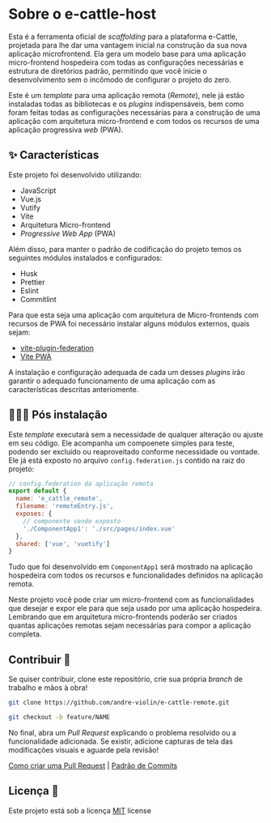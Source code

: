 # Sobre o e-cattle-host

Esta é a ferramenta oficial de *scaffolding* para a plataforma e-Cattle, projetada para lhe dar uma vantagem inicial na construção da sua nova aplicação microfrontend. Ela gera um modelo base para uma aplicação micro-frontend hospedeira com todas as configurações necessárias e estrutura de diretórios padrão, permitindo que você inicie o desenvolvimento sem o incômodo de configurar o projeto do zero.

Este é um *template* para uma aplicação remota (*Remote*), nele já estão instaladas todas as bibliotecas e os *plugins* indispensáveis, bem como foram feitas todas as configurações necessárias para a construção de uma aplicação com arquitetura micro-frontend e com todos os recursos de uma aplicação progressiva *web* (PWA). 

## ✨ Características

Este projeto foi desenvolvido utilizando:
- JavaScript
- Vue.js
- Vutify
- Vite
- Arquitetura Micro-frontend
- *Progressive Web App* (PWA)

Além disso, para manter o padrão de codificação do projeto temos os seguintes módulos instalados e configurados:
- Husk
- Prettier
- Eslint
- Commitlint

Para que esta seja uma aplicação com arquitetura de Micro-frontends com recursos de PWA foi necessário instalar alguns módulos externos, quais sejam:
- [vite-plugin-federation](https://github.com/originjs/vite-plugin-federation)
- [Vite PWA](https://vite-pwa-org.netlify.app/)

A instalação e configuração adequada de cada um desses *plugins* irão garantir o adequado funcionamento de uma aplicação com as características descritas anteriomente.

## 👩🏿‍💻 Pós instalação

Este *template* executará sem a necessidade de qualquer alteração ou ajuste em seu código. Ele acompanha um compoenete simples para teste, podendo ser excluído ou reaproveitado conforme necessidade ou vontade. Ele já está exposto no arquivo `config.federation.js` contido na raiz do projeto: 

```javascript
// config.federation da aplicação remota
export default {
  name: 'e_cattle_remote',
  filename: 'remoteEntry.js',
  exposes: {
    // componente sendo exposto
    './ComponentApp1': './src/pages/index.vue'
  },
  shared: ['vue', 'vuetify']
}
```

Tudo que foi desenvolvido em `ComponentApp1` será mostrado na aplicação hospedeira com todos os recursos e funcionalidades definidos na aplicação remota.

Neste projeto você pode criar um micro-frontend com as funcionalidades que desejar e expor ele para que seja usado por uma aplicação hospedeira. Lembrando que em arquitetura micro-frontends poderão ser criados quantas aplicações remotas sejam necessárias para compor a aplicação completa.


## Contribuir 🚀

Se quiser contribuir, clone este repositório, crie sua própria *branch* de trabalho e mãos à obra!

```bash
git clone https://github.com/andre-violin/e-cattle-remote.git
```

```bash
git checkout -b feature/NAME
```

No final, abra um *Pull Request* explicando o problema resolvido ou a funcionalidade adicionada. Se existir, adicione capturas de tela das modificações visuais e aguarde pela revisão!

[Como criar uma Pull Request](https://www.atlassian.com/br/git/tutorials/making-a-pull-request) |
[Padrão de Commits](https://gist.github.com/joshbuchea/6f47e86d2510bce28f8e7f42ae84c716)

## Licença 📃

Este projeto está sob a licença [MIT](./LICENSE) license
